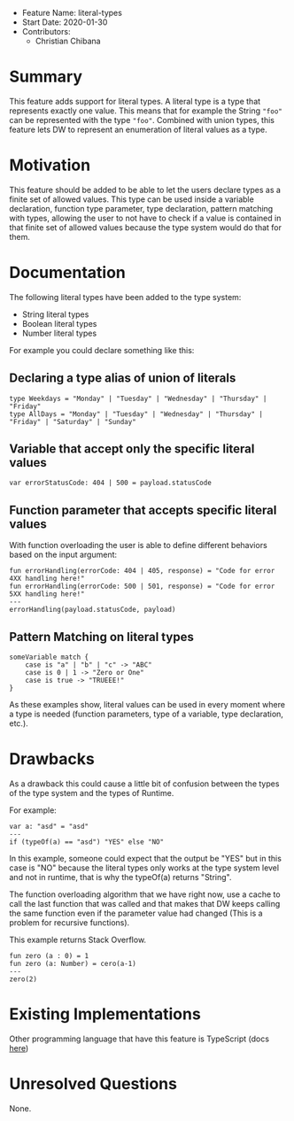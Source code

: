 * Feature Name: literal-types
* Start Date: 2020-01-30
* Contributors:
  * Christian Chibana

# Summary
[summary]: #summary

This feature adds support for literal types. A literal type is a type that represents exactly one value. This means that for example the String `"foo"` can be represented with the type `"foo"`. Combined with union types, this feature lets DW to represent an enumeration of literal values as a type. 

# Motivation
[motivation]: #motivation

This feature should be added to be able to let the users declare types as a finite set of allowed values. 
This type can be used inside a variable declaration, function type parameter, type declaration, pattern matching with types, allowing the user to not have to check if a value is contained in that finite set of allowed values because the type system would do that for them.
# Documentation
[documentation]: #documentation

The following literal types have been added to the type system:
- String literal types
- Boolean literal types
- Number literal types

For example you could declare something like this:

## Declaring a type alias of union of literals

```
type Weekdays = "Monday" | "Tuesday" | "Wednesday" | "Thursday" | "Friday"
type AllDays = "Monday" | "Tuesday" | "Wednesday" | "Thursday" | "Friday" | "Saturday" | "Sunday"
```

## Variable that accept only the specific literal values

```
var errorStatusCode: 404 | 500 = payload.statusCode
```

## Function parameter that accepts specific literal values
With function overloading the user is able to define different behaviors based on the input argument:

```
fun errorHandling(errorCode: 404 | 405, response) = "Code for error 4XX handling here!"
fun errorHandling(errorCode: 500 | 501, response) = "Code for error 5XX handling here!"
---
errorHandling(payload.statusCode, payload)
```

## Pattern Matching on literal types

```
someVariable match {
    case is "a" | "b" | "c" -> "ABC"
    case is 0 | 1 -> "Zero or One"
    case is true -> "TRUEEE!"
}
```

As these examples show, literal values can be used in every moment where a type is needed (function parameters, type of a variable, type declaration, etc.).

# Drawbacks
[drawbacks]: #drawbacks

As a drawback this could cause a little bit of confusion between the types of the type system and the types of Runtime. 

For example:
```
var a: "asd" = "asd"
---
if (typeOf(a) == "asd") "YES" else "NO"
```
In this example, someone could expect that the output be "YES" but in this case is "NO" because the literal types only works at the type system level and not in runtime, that is why the typeOf(a) returns "String".

The function overloading algorithm that we have right now, use a cache to call the last function that was called and that makes that DW keeps calling the same function even if the parameter value had changed (This is a problem for recursive functions).

This example returns Stack Overflow.
```
fun zero (a : 0) = 1
fun zero (a: Number) = cero(a-1)
---
zero(2)
```


# Existing Implementations
[existing-implementations]: #existing-implementations

Other programming language that have this feature is TypeScript (docs [here](https://www.typescriptlang.org/docs/handbook/advanced-types.html#string-literal-types))

# Unresolved Questions
[unresolved-questions]: #unresolved-questions

None.
